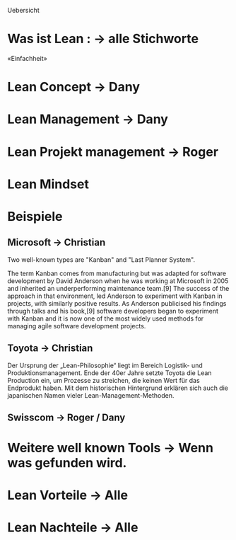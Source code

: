Uebersicht


# Was ist Lean : -> alle Stichworte

«Einfachheit»

# Lean Concept -> Dany 


# Lean Management -> Dany

# Lean Projekt management -> Roger

# Lean Mindset 

# Beispiele
## Microsoft -> Christian 

Two well-known types are "Kanban" and "Last Planner System".

The term Kanban comes from manufacturing but was adapted for software development by David Anderson when he was working at Microsoft in 2005 and inherited an underperforming maintenance team.[9] The success of the approach in that environment, led Anderson to experiment with Kanban in projects, with similarly positive results. As Anderson publicised his findings through talks and his book,[9] software developers began to experiment with Kanban and it is now one of the most widely used methods for managing agile software development projects.

## Toyota -> Christian

Der Ursprung der „Lean-Philosophie“ liegt im Bereich Logistik- und Produktionsmanagement. Ende der 40er Jahre setzte Toyota die Lean Production ein, um Prozesse zu streichen, die keinen Wert für das Endprodukt haben. Mit dem historischen Hintergrund erklären sich auch die japanischen Namen vieler Lean-Management-Methoden.

## Swisscom -> Roger / Dany


# Weitere well known Tools -> Wenn was gefunden wird.



# Lean Vorteile -> Alle 


# Lean Nachteile -> Alle 


